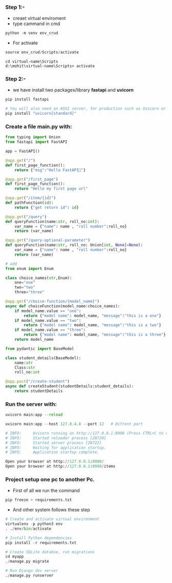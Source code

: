 ### Step 1:-
* creaet virtual enviroment 
* type cammand in cmd
```python
python -m venv env_crud
```
* For activate
```python
source env_crud/Scripts/activate
```
```pyhton
cd virtual-name\Scripts
d:\mohit\virtual-name\Scripts> activate
```

### Step 2:-
* we have install two packages/library **fastapi** and **uvicorn**
```python
pip install fastapi

# You will also need an ASGI server, for production such as Uvicorn or Hypercorn.
pip install "uvicorn[standard]"
```

### Create a file main.py with:
```python
from typing import Union
from fastapi import FastAPI

app = FastAPI()

@app.get("/")
def first_page_function():
    return {"msg":"Hello FastAPI🚀"}

@app.get("/first_page")
def first_page_function():
    return "Hello my first page url"

@app.get("/item/{id}")
def pathFunction(id):
    return {"get return id": id}

@app.get("/query")
def queryFunction(name:str, roll_no:int):
    var_name = {"name": name , "roll number":roll_no}
    return (var_name)

@app.get("/query-optional-parameter")
def queryFunction(name:str, roll_no: Union[int, None]=None):
    var_name = {"name": name , "roll number":roll_no}
    return (var_name)
```

```python
# add
from enum import Enum

class choice_names(str,Enum):
    one="one"
    two="two"
    three="three"

@app.get("/choice-function/{model_name}")
async def choiceFunction(model_name:choice_names):
    if model_name.value == "one":
        return {"model name": model_name, "message":"this is a one"}
    if model_name.value == "two":
        return {"model name": model_name, "message":"this is a two"}
    if model_name.value == "three":
        return {"model name": model_name, "message":"this is a three"}
    return model_name
```

```python
from pydantic import BaseModel

class student_details(BaseModel):
    name:str
    Class:str
    roll_no:int

@app.post("/create-student")
async def createStudent(studentDetails:student_details):
    return studentDetails
```



### Run the server with:
```python
uvicorn main:app --reload

uvicorn main:app --host 127.8.4.8 --port 12   # Difrent port

# INFO:     Uvicorn running on http://127.0.0.1:8000 (Press CTRL+C to quit)
# INFO:     Started reloader process [28720]
# INFO:     Started server process [28722]
# INFO:     Waiting for application startup.
# INFO:     Application startup complete.
```
```python
Open your browser at http://127.0.0.1:8000/
Open your browser at http://127.0.0.1:8000/items
```



### Project setup one pc to another Pc.
* First of all we run the command
```python
pip freeze > requirements.txt
```
* And other system follows these step
```python
# Create and activate virtual environment
virtualenv -p python3 env
. ./env/bin/activate

# Install Python dependencies
pip install -r requirements.txt

# Create SQLite databse, run migrations
cd myapp
./manage.py migrate

# Run Django dev server
./manage.py runserver
```